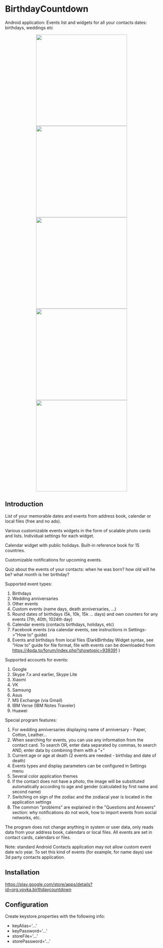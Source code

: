 # BirthdayCountdown

Android application: Events list and widgets for all your contacts dates: birthdays, weddings etc

<p align="center">
<img src="https://github.com/VladimirBelov/BirthdayCountdown/assets/11346454/f4fc99f2-731d-43b6-8855-ad7edc631e5f" height=300> 
<img src="https://github.com/VladimirBelov/BirthdayCountdown/assets/11346454/129274cf-dfad-47f6-b0e4-bcb998222250" height=300> 
<img src="https://github.com/VladimirBelov/BirthdayCountdown/assets/11346454/9e331194-af4e-4109-b3c3-a22a831b916c" height=300>
<br>
<img src="https://github.com/VladimirBelov/BirthdayCountdown/assets/11346454/f56401b8-571e-4ef8-b7d3-7b01752352f0" height=300>
<img src="https://github.com/VladimirBelov/BirthdayCountdown/assets/11346454/6d1c1b88-d3aa-407a-a945-ffd7f1cec182" height=300>
</p>

## Introduction

List of your memorable dates and events from address book, calendar or local files (free and no ads).

Various customizable events widgets in the form of scalable photo cards and lists. Individual settings for each widget.

Calendar widget with public holidays. Built-in reference book for 15 countries.

Customizable notifications for upcoming events.

Quiz about the events of your contacts: when he was born? how old will he be? what month is her birthday?

Supported event types:
 1. Birthdays
 2. Wedding anniversaries
 3. Other events
 4. Custom events (name days, death anniversaries, ...)
 5. Round dates of birthdays (5k, 10k, 15k ... days) and own counters for any events (7th, 40th, 1024th day)
 6. Calendar events (contacts birthdays, holidays, etc)
 7. Facebook events (via calendar events, see instructions in Settings->"How to" guide)
 8. Events and birthdays from local files (DarkBirthday Widget syntax, see "How to" guide for file format, file with events can be downloaded from https://4pda.to/forum/index.php?showtopic=939391 )

Supported accounts for events:
 1. Google
 2. Skype 7.x and earlier, Skype Lite
 3. Xiaomi
 4. VK
 5. Samsung
 6. Asus
 7. MS Exchange (via Gmail)
 8. IBM Verse (IBM Notes Traveler)
 9. Huawei

Special program features: 
 1. For wedding anniversaries displaying name of anniversary - Paper, Cotton, Leather...
 2. When searching for events, you can use any information from the contact card. To search OR, enter data separated by commas, to search AND, enter data by combining them with a "+"
 3. Current age or age at death (2 events are needed - birthday and date of death)
 4. Events types and display parameters can be configured in Settings menu
 5. Several color application themes
 6. If the contact does not have a photo, the image will be substituted automatically according to age and gender (calculated by first name and second name)
 7. Switching on sign of the zodiac and the zodiacal year is located in the application settings
 8. The common "problems" are explained in the "Questions and Answers" section: why notifications do not work, how to import events from social networks, etc.

The program does not change anything in system or user data, only reads data from your address book, calendars or local files. All events are set in contact cards, calendars or files.

Note: standard Android Contacts application may not allow custom event date w/o year. To set this kind of events (for example, for name days) use 3d party contacts application.

## Installation

https://play.google.com/store/apps/details?id=org.vovka.birthdaycountdown

## Configuration

Create keystore.properties with the following info:

* keyAlias='...'
* keyPassword='...'
* storeFile='...'
* storePassword='...'

